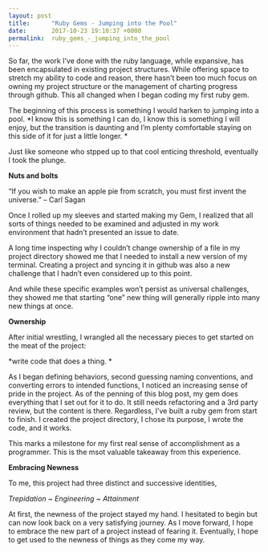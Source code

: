 ```yaml
---
layout: post
title:      "Ruby Gems - Jumping into the Pool"
date:       2017-10-23 19:10:37 +0000
permalink:  ruby_gems_-_jumping_into_the_pool
---
```



So far, the work I’ve done with the ruby language, while expansive, has been encapsulated in existing project structures.  While offering space to stretch my ability to code and reason, there hasn’t been too much focus on owning my project structure or the management of charting progress through github.  This all changed when I began coding my first ruby gem.

The beginning of this process is something I would harken to jumping into a pool.  *I know this is something I can do, I know this is something I will enjoy, but the transition is daunting and I’m plenty comfortable staying on this side of it for just a little longer.  *

Just like someone who stpped up to that cool enticing threshold, eventually I took the plunge.

**Nuts and bolts**

“If you wish to make an apple pie from scratch, you must first invent the universe.” – Carl Sagan

Once I rolled up my sleeves and started making my Gem, I realized that all sorts of things needed to be examined and adjusted in my work environment that hadn’t presented an issue to date.  

A long time inspecting why I couldn’t change ownership of a file in my project directory showed me that I needed to install a new version of my terminal. Creating a project and syncing it in github was also a new challenge that I hadn’t even considered up to this point.  

And while these specific examples won’t persist as universal challenges, they showed me that starting “one” new thing will generally ripple into many new things at once.  

**Ownership**

After initial wrestling, I wrangled all the necessary pieces to get started on the meat of the project:

*write code that does a thing. * 

As I began defining behaviors, second guessing naming conventions, and converting errors to intended functions, I noticed an increasing sense of pride in the project.  As of the penning of this blog post, my gem does everything that I set out for it to do.  It still needs refactoring and a 3rd party review, but the content is there.  Regardless, I’ve built a ruby gem from start to finish.  I created the project directory, I chose its purpose, I wrote the code, and it works.  

This marks a milestone for my first real sense of accomplishment as a programmer.  This is the msot valuable takeaway from this experience.

**Embracing Newness**

To me, this project had three distinct and successive identities,  

*Trepidation ~ Engineering ~ Attainment*

At first, the newness of the project stayed my hand.  I hesitated to begin but can now look back on a very satisfying journey.  As I move forward, I hope to embrace the new part of a project instead of fearing it.  Eventually, I hope to get used to the newness of things as they come my way.


